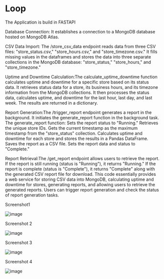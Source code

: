 # Loop

The Application is build in FASTAPI

Database Connection: It establishes a connection to a MongoDB database hosted on MongoDB Atlas.

CSV Data Import: The /store_csv_data endpoint reads data from three CSV files: "store_status.csv," "store_hours.csv," and "store_timezone.csv."
It fills missing values in the dataframes and stores the data into three separate collections in the MongoDB database: "store_status," "store_hours," and "store_timezone."

Uptime and Downtime Calculation:The calculate_uptime_downtime function calculates uptime and downtime for a specific store based on its status data.
It retrieves status data for a store, its business hours, and its timezone information from the MongoDB collections.
It then processes the status data, calculates uptime, and downtime for the last hour, last day, and last week.
The results are returned in a dictionary.

Report Generation:The /trigger_report endpoint generates a report in the background. It initiates the generate_report function in the background task.
The generate_report function:
Sets the report status to "Running."
Retrieves the unique store IDs.
Gets the current timestamp as the maximum timestamp from the "store_status" collection.
Calculates uptime and downtime for each store and stores the results in a Pandas DataFrame.
Saves the report as a CSV file.
Sets the report data and status to "Complete."

Report Retrieval:The /get_report endpoint allows users to retrieve the report.
If the report is still running (status is "Running"), it returns "Running."
If the report is complete (status is "Complete"), it returns "Complete" along with the generated CSV report file for download.
This code essentially provides a web service for storing CSV data into MongoDB, calculating uptime and downtime for stores, generating reports, and allowing users to retrieve the generated reports. Users can trigger report generation and check the status of report generation tasks.

Screenshot1

![image](https://github.com/sarthak37/Loop/assets/52873771/432801c6-b3a4-446c-bf76-cceee83fefe0)

Screenshot 2

![image](https://github.com/sarthak37/Loop/assets/52873771/3298be1c-08fb-4fde-a6ca-1337e09499ed)

Screenshot 3

![image](https://github.com/sarthak37/Loop/assets/52873771/41ac4ec3-9b81-4785-83dc-c4b551b3be54)

Screenshot 4

![image](https://github.com/sarthak37/Loop/assets/52873771/3a6d438f-c348-4450-9c48-8669852d14ac)



